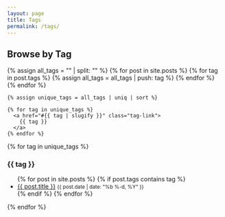 ```yaml
---
layout: page
title: Tags
permalink: /tags/
---
```


<div class="tags-page">
  <h2>Browse by Tag</h2>
  
  <div class="tag-cloud">
    {% assign all_tags = "" | split: "" %}
    {% for post in site.posts %}
      {% for tag in post.tags %}
        {% assign all_tags = all_tags | push: tag %}
      {% endfor %}
    {% endfor %}
    
    {% assign unique_tags = all_tags | uniq | sort %}
    
    {% for tag in unique_tags %}
      <a href="#{{ tag | slugify }}" class="tag-link">
        {{ tag }}
      </a>
    {% endfor %}
  </div>
  
  <div class="tag-groups">
    {% for tag in unique_tags %}
      <div class="tag-group" id="{{ tag | slugify }}">
        <h3>{{ tag }}</h3>
        <ul class="post-list">
          {% for post in site.posts %}
            {% if post.tags contains tag %}
              <li>
                <a href="{{ post.url | relative_url }}">{{ post.title }}</a>
                <small class="post-date">{{ post.date | date: "%b %-d, %Y" }}</small>
              </li>
            {% endif %}
          {% endfor %}
        </ul>
      </div>
    {% endfor %}
  </div>
</div>